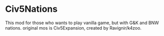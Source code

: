 # Civ5Nations
This mod for those who wants to play vanilla game, but with G&amp;K and BNW nations.
original mos is Civ5Expansion, created by Ravignir/k4zoo.
